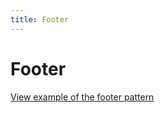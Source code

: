 ```yaml
---
title: Footer
---
```


# Footer

<a href="https://vanilla-framework.github.io/vanilla-framework/examples/patterns/footer/"
    class="js-example">
    View example of the footer pattern
</a>